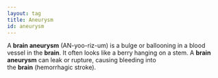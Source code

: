 ```yaml
---
layout: tag
title: Aneurysm
id: aneurysm
---
```

A **brain aneurysm** (AN-yoo-riz-um) is a bulge or ballooning in a blood vessel in the **brain**. It often looks like a berry hanging on a stem. A **brain aneurysm** can leak or rupture, causing bleeding into the **brain** (hemorrhagic stroke).